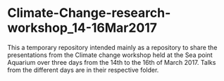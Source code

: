 # Climate-Change-research-workshop_14-16Mar2017

This a temporary repository intended mainly as a repository to share the 
presentations from the Climate change workshop held at the Sea point 
Aquarium over three days from the 14th to the 16th of March 2017. 
Talks from the different days are in their respective folder.

